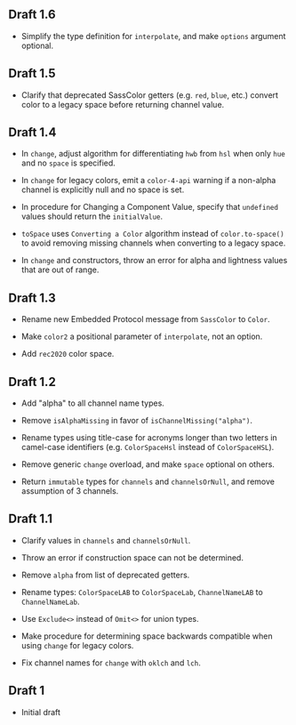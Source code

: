 ## Draft 1.6

* Simplify the type definition for `interpolate`, and make `options` argument
  optional.

## Draft 1.5

* Clarify that deprecated SassColor getters (e.g. `red`, `blue`, etc.) convert
  color to a legacy space before returning channel value.

## Draft 1.4

* In `change`, adjust algorithm for differentiating `hwb` from `hsl` when only
  `hue` and no `space` is specified.

* In `change` for legacy colors, emit a `color-4-api` warning if a non-alpha
  channel is explicitly null and no space is set.

* In procedure for Changing a Component Value, specify that `undefined` values
  should return the `initialValue`.

* `toSpace` uses `Converting a Color` algorithm instead of `color.to-space()` to
  avoid removing missing channels when converting to a legacy space.

* In `change` and constructors, throw an error for alpha and lightness values
  that are out of range.

## Draft 1.3

* Rename new Embedded Protocol message from `SassColor` to `Color`.

* Make `color2` a positional parameter of `interpolate`, not an option.

* Add `rec2020` color space.

## Draft 1.2

* Add "alpha" to all channel name types.

* Remove `isAlphaMissing` in favor of `isChannelMissing("alpha")`.

* Rename types using title-case for acronyms longer than two letters in
  camel-case identifiers (e.g. `ColorSpaceHsl` instead of `ColorSpaceHSL`).

* Remove generic `change` overload, and make `space` optional on others.

* Return `immutable` types for `channels` and `channelsOrNull`, and remove
  assumption of 3 channels.

## Draft 1.1

* Clarify values in `channels` and `channelsOrNull`.

* Throw an error if construction space can not be determined.

* Remove `alpha` from list of deprecated getters.

* Rename types: `ColorSpaceLAB` to `ColorSpaceLab`, `ChannelNameLAB` to
  `ChannelNameLab`.

* Use `Exclude<>` instead of `Omit<>` for union types.

* Make procedure for determining space backwards compatible when using `change`
  for legacy colors.

* Fix channel names for `change` with `oklch` and `lch`.

## Draft 1

* Initial draft
